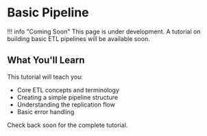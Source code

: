 # Basic Pipeline

!!! info "Coming Soon"
    This page is under development. A tutorial on building basic ETL pipelines will be available soon.

## What You'll Learn

This tutorial will teach you:
- Core ETL concepts and terminology
- Creating a simple pipeline structure
- Understanding the replication flow
- Basic error handling

Check back soon for the complete tutorial.